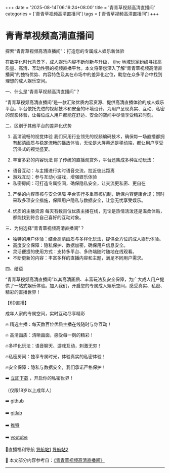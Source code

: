 +++
date = '2025-08-14T06:19:24+08:00'
title = '青青草视频高清直播间'
categories = ['青青草视频高清直播间']
tags = ['青青草视频高清直播间']
+++

# 青青草视频高清直播间

探索“青青草视频高清直播间”：打造您的专属成人娱乐新体验

在数字化时代背景下，成人娱乐内容不断创新与升级， ühe 地域玩家纷纷寻找高质量、高清、互动性强的视频直播平台。本文将带您深入了解“青青草视频高清直播间”的独特优势、内容特色及其在市场中的差异化定位，助您在众多平台中找到理想的成人娱乐空间。

一、什么是“青青草视频高清直播间”？

“青青草视频高清直播间”是一款汇聚优质内容资源、提供高清直播体验的成人娱乐平台。平台依托先进的视频技术和安全的环境设计，为用户呈现真实、互动、私密的观影体验，让每位成人用户都能在舒适、安全的空间中尽情享受精彩时刻。

二、区别于其他平台的差异化优势

1. 高清流畅的视觉体验
我们采用行业领先的视频编码技术，确保每一场直播都拥有超清画质与稳定流畅的播放体验，无论是大屏幕还是移动端，都让用户享受沉浸式的视觉盛宴。

2. 丰富多彩的内容玩法
除了传统的直播观赏外，平台还集成多种互动玩法：
- 语音互动：与主播进行实时语音交流，拉近彼此距离
- 游戏互动：参与互动小游戏，增强娱乐体验
- 私密房间：可打造专属空间，确保隐私安全，让交流更私密、更自在

3. 严格的内容审核与安全保障
平台实行多重审核机制，确保内容健康合规；同时采取多项安全措施，保障用户隐私与数据安全，让您无忧享受娱乐。

4. 优质的主播资源
每天有数百位优质主播在线，无论是热情活泼还是温柔体贴，都能找到符合自己喜好的互动对象。

三、为何选择“青青草视频高清直播间”？

- 独特的用户体验：结合高清画质与多样化玩法，提供全方位的成人娱乐体验。
- 高度安全保障：隐私保护、数据加密，确保用户信息安全。
- 灵活便捷的使用方式：支持多平台、多终端随时随地在线观看。
- 不断更新的内容：丰富多样的直播内容和主题，满足不同用户需求。

四、结语

“青青草视频高清直播间”以其高清画质、丰富玩法及安全保障，为广大成人用户提供了一站式娱乐体验。加入我们，开启您的专属成人娱乐空间，感受真实、私密、精彩的直播世界！

【6D直播】

成年人家的专属空间，实时互动尽享精彩

🔥 精选主播：每天数百位优质主播在线随时与你互动！

🔥 高清画质：清晰画面，感受每一刻的精彩！

🔥多样化玩法：语音聊天、游戏互动，刺激无穷！

🔥私密房间：独享专属时光，体验真实的私密体验！

🔥安全保障：隐私与数据安全，我们承诺严格保护！

➡️ [立即下载](https://down123.s3.ap-east-1.amazonaws.com/down/down.html?channelCode=blog) ，开启你的私密世界！

（仅限18岁以上成年人）

➡️ [github](https://aldult-live.github.io/)

➡️ [gitlab](https://seo-09598d.gitlab.io/)

➡️ [推特](https://x.com/wegame33)

➡️ [youtube](https://www.youtube.com/@6Dlive)

🔞直播福利导航 [导航站1](https://webstack-86085a.gitlab.io/) [导航站2](https://onlygit123-2.github.io/)


📘 本文部分内容参考自：[《青青草视频高清直播间》](https://webstack-hugo-4.pages.dev/)

---
